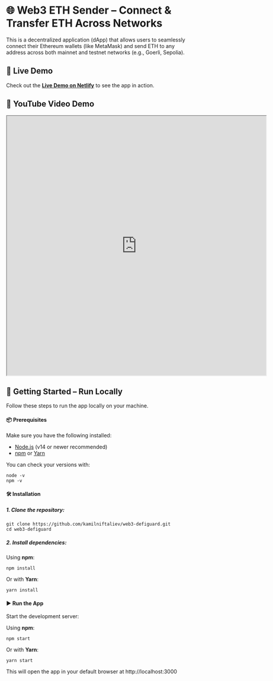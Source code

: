 # 🌐 Web3 ETH Sender – Connect & Transfer ETH Across Networks

This is a decentralized application (dApp) that allows users to seamlessly connect their Ethereum wallets (like MetaMask) and send ETH to any address across both mainnet and testnet networks (e.g., Goerli, Sepolia).

## 🚀 Live Demo

Check out the **[Live Demo on Netlify](https://web3-defiguard.netlify.app/)** to see the app in action.

## 🎥 YouTube Video Demo

<iframe src="https://www.youtube.com/embed/5P04sXhKtPE" width="700" height="700"></iframe>

## 🚀 Getting Started – Run Locally

Follow these steps to run the app locally on your machine.

#### 📦 Prerequisites

Make sure you have the following installed:

- [Node.js](https://nodejs.org/) (v14 or newer recommended)
- [npm](https://www.npmjs.com/) or [Yarn](https://yarnpkg.com/)

You can check your versions with:

```
node -v
npm -v
```

#### 🛠️ Installation

##### 1. Clone the repository:

```
git clone https://github.com/kamilniftaliev/web3-defiguard.git
cd web3-defiguard
```

##### 2. Install dependencies:

Using **npm**:

```
npm install
```

Or with **Yarn**:

```
yarn install
```

#### ▶️ Run the App

Start the development server:

Using **npm**:

```
npm start
```

Or with **Yarn**:

```
yarn start
```

This will open the app in your default browser at http://localhost:3000
